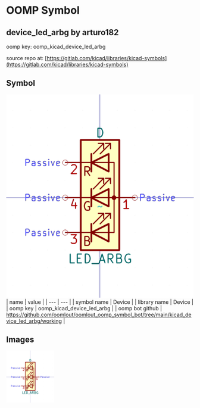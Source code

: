 # OOMP Symbol  
## device_led_arbg  by arturo182  
  
oomp key: oomp_kicad_device_led_arbg  
  
source repo at: [https://gitlab.com/kicad/libraries/kicad-symbols](https://gitlab.com/kicad/libraries/kicad-symbols)  
## Symbol  
  
[![working.png](working_600.png)](working.png)  
| name | value | 
| --- | --- | 
| symbol name | Device | 
| library name | Device | 
| oomp key | oomp_kicad_device_led_arbg | 
| oomp bot github | https://github.com/oomlout/oomlout_oomp_symbol_bot/tree/main/kicad_device_led_arbg/working | 
## Images  
  
[![working.png](working_140.png)](working.png)  
